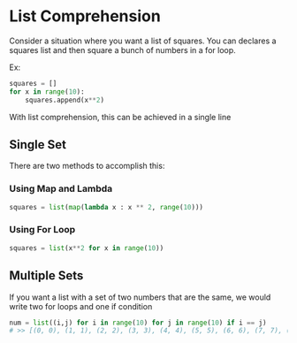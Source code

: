 # List Comprehension

Consider a situation where you want a list of squares. You can declares a squares list and then square a bunch of numbers in a for loop.

Ex: 

```python
squares = []
for x in range(10):
	squares.append(x**2)
```

With list comprehension, this can be achieved in a single line

## Single Set

There are two methods to accomplish this:

### Using Map and Lambda

```python
squares = list(map(lambda x : x ** 2, range(10)))
```

### Using For Loop

```python
squares = list(x**2 for x in range(10))
```

## Multiple Sets

If you want a list with a set of two numbers that are the same, we would write two for loops and one if condition

```python
num = list((i,j) for i in range(10) for j in range(10) if i == j)
# >> [(0, 0), (1, 1), (2, 2), (3, 3), (4, 4), (5, 5), (6, 6), (7, 7), (8, 8), (9, 9)]
```

